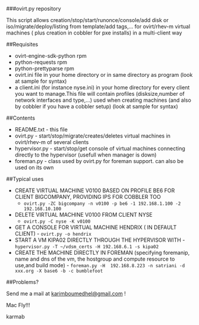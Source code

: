 ###ovirt.py repository

This script allows creation/stop/start/runonce/console/add disk or iso/migrate/deploy/listing from template/add tags,... for ovirt/rhev-m virtual machines ( plus creation in cobbler for pxe installs) in a multi-client way

##Requisites

- ovirt-engine-sdk-python rpm
- python-requests rpm 
- python-prettyparse rpm
- ovirt.ini file in your home directory or in same directory as program (look at sample for syntax)
- a client.ini (for instance nyse.ini) in your home directory for every client you want to manage.This file will contain profiles (disksize,number of network interfaces and type,...) used when creating machines (and also by cobbler if you have a cobbler setup) (look at sample for syntax)

##Contents

-    README.txt
    - this file
-    ovirt.py
    - start/stop/migrate/creates/deletes virtual machines in ovirt/rhev-m of several clients
-    hypervisor.py
    - start/stop/get console of virtual machines connecting directly to the hypervisor (usefull when manager is down) 
-    foreman.py
    - class used by ovirt.py for foreman support. can also be used on its own
                                                            

##Typical uses
     
- CREATE VIRTUAL MACHINE V0100 BASED ON PROFILE BE6 FOR CLIENT BIGCOMPANY, PROVIDING IPS FOR COBBLER TOO
    - `ovirt.py -ZC bigcompany -n v0100 -p be6 -1 192.168.1.100 -2 192.168.10.100`
-   DELETE VIRTUAL MACHINE V0100 FROM CLIENT NYSE
    -   `ovirt.py -C nyse -K v0100`
-    GET A CONSOLE FOR VIRTUAL MACHINE HENDRIX ( IN DEFAULT CLIENT)
    -    `ovirt.py -o hendrix`
-    START A VM KIPA02 DIRECTLY THROUGH THE HYPERVISOR WITH 
    -    `hypervisor.py -T ~/vdsm_certs -H 192.168.6.1 -s kipa02`
-    CREATE THE MACHINE DIRECTLY IN FOREMAN (specifying foremanip, name and dns of the vm, the hostgroup and compute resource to use,and build mode)
    -    `foreman.py -H  192.168.8.223 -n satriani -d xxx.org -X base6 -b -c bumblefoot`

##Problems?

Send me a mail at [karimboumedhel@gmail.com](mailto:karimboumedhel@gmail.com) !

Mac Fly!!!

karmab
